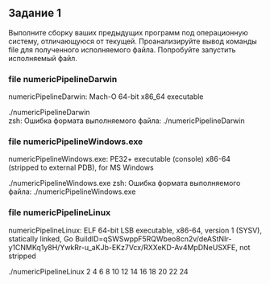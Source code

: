 ## Задание 1

Выполните сборку ваших предыдущих программ под операционную систему,
отличающуюся от текущей. Проанализируйте вывод команды file для полученного
исполняемого файла. Попробуйте запустить исполняемый файл.

### file numericPipelineDarwin
numericPipelineDarwin: Mach-O 64-bit x86_64 executable

./numericPipelineDarwin     
zsh: Ошибка формата выполняемого файла: ./numericPipelineDarwin

### file numericPipelineWindows.exe 
numericPipelineWindows.exe: PE32+ executable (console) x86-64 (stripped to external PDB), for MS Windows

./numericPipelineWindows.exe 
zsh: Ошибка формата выполняемого файла: ./numericPipelineWindows.exe

### file numericPipelineLinux      
numericPipelineLinux: ELF 64-bit LSB executable, x86-64, version 1 (SYSV), statically linked, Go BuildID=qSWSwppF5RQWbeo8cn2v/deAStNIr-y1CNMKq1y8H/YwkRr-u_aKJb-EKz7Vcx/RXXeKD-Av4MpDNeUSXFE, not stripped

./numericPipelineLinux 
2
4
6
8
10
12
14
16
18
20
22
24
